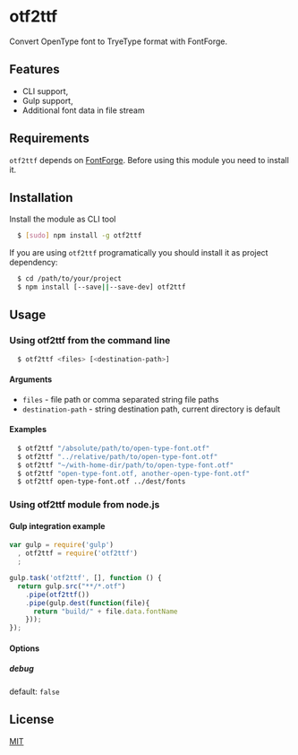 # otf2ttf
Convert OpenType font to TryeType format with FontForge.

## Features
 - CLI support,
 - Gulp support,
 - Additional font data in file stream

## Requirements
`otf2ttf` depends on [FontForge](http://fontforge.github.io/en-US/). Before using this module you need to install it.

## Installation
Install the module as CLI tool
```bash
  $ [sudo] npm install -g otf2ttf
```

If you are using `otf2ttf` programatically you should install it as project dependency: 
```bash
  $ cd /path/to/your/project
  $ npm install [--save||--save-dev] otf2ttf
```

## Usage

### Using otf2ttf from the command line
```bash
  $ otf2ttf <files> [<destination-path>]
```

#### Arguments
 - `files` - file path or comma separated string file paths
 - `destination-path` - string destination path, current directory is default

#### Examples
```bash
  $ otf2ttf "/absolute/path/to/open-type-font.otf"
  $ otf2ttf "../relative/path/to/open-type-font.otf"
  $ otf2ttf "~/with-home-dir/path/to/open-type-font.otf"
  $ otf2ttf "open-type-font.otf, another-open-type-font.otf"
  $ otf2ttf open-type-font.otf ../dest/fonts
```

### Using otf2ttf module from node.js

#### Gulp integration example
```js
var gulp = require('gulp')
  , otf2ttf = require('otf2ttf')
  ;

gulp.task('otf2ttf', [], function () {
  return gulp.src("**/*.otf")
    .pipe(otf2ttf())
    .pipe(gulp.dest(function(file){
      return "build/" + file.data.fontName
    }));
});
```

#### Options
##### debug
default: `false`


## License

[MIT](http://opensource.org/licenses/MIT)
